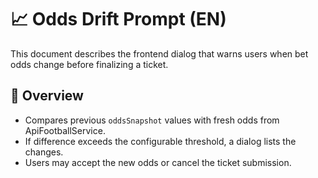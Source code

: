 # 📈 Odds Drift Prompt (EN)

This document describes the frontend dialog that warns users when bet odds change before finalizing a ticket.

## 📝 Overview

- Compares previous `oddsSnapshot` values with fresh odds from ApiFootballService.
- If difference exceeds the configurable threshold, a dialog lists the changes.
- Users may accept the new odds or cancel the ticket submission.
